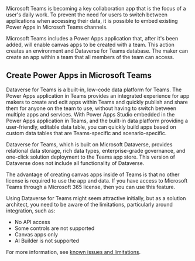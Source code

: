 Microsoft Teams is becoming a key collaboration app that is the focus of a user's daily work. To prevent the need for users to switch between applications when accessing their data, it is possible to embed existing Power Apps in Microsoft Teams channels.

Microsoft Teams includes a Power Apps application that, after it's been added, will enable canvas apps to be created with a team. This action creates an environment and Dataverse for Teams database. The maker can create an app within a team that all members of the team can access.

## Create Power Apps in Microsoft Teams

Dataverse for Teams is a built-in, low-code data platform for Teams. The Power Apps application in Teams provides an integrated experience for app makers to create and edit apps within Teams and quickly publish and share them for anyone on the team to use, without having to switch between multiple apps and services. With Power Apps Studio embedded in the Power Apps application in Teams, and the built-in data platform providing a user-friendly, editable data table, you can quickly build apps based on custom data tables that are Teams-specific and scenario-specific.

Dataverse for Teams, which is built on Microsoft Dataverse, provides relational data storage, rich data types, enterprise-grade governance, and one-click solution deployment to the Teams app store. This version of Dataverse does not include all functionality of Dataverse.

The advantage of creating canvas apps inside of Teams is that no other license is required to use the app and data. If you have access to Microsoft Teams through a Microsoft 365 license, then you can use this feature.

Using Dataverse for Teams might seem attractive initially, but as a solution architect, you need to be aware of the limitations, particularly around integration, such as:

- No API access
- Some controls are not supported
- Canvas apps only
- AI Builder is not supported

For more information, see [known issues and limitations](/power-apps/teams/known-issues-limitations/?azure-portal=true).
